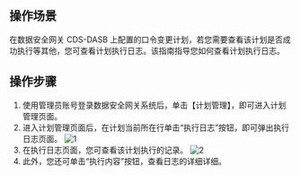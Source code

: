 ## 操作场景
在数据安全网关 CDS-DASB 上配置的口令变更计划，若您需要查看该计划是否成功执行等其他，您可查看计划执行日志。该指南指导您如何查看计划执行日志。


## 操作步骤
1. 使用管理员账号登录数据安全网关系统后，单击【计划管理】，即可进入计划管理页面。
2. 进入计划管理页面后，在计划当前所在行单击“执行日志”按钮，即可弹出执行日志页面。
![1](https://main.qcloudimg.com/raw/618a38aa4201d537e9f08613256efba4.png)
3. 在执行日志页面，您可查看该计划执行的记录。
![2](https://main.qcloudimg.com/raw/298e9c9a9dde3cdf1351d8bcc5096b06.png)
4. 此外，您还可单击“执行内容”按钮，查看日志的详细详细。
